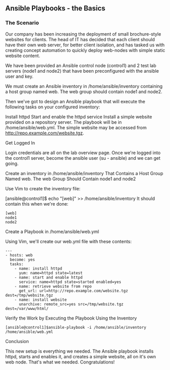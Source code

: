 ## Ansible Playbooks - the Basics

### The Scenario

Our company has been increasing the deployment of small brochure-style websites for clients. The head of IT has decided that each client should have their own web server, for better client isolation, and has tasked us with creating concept automation to quickly deploy web-nodes with simple static website content.

We have been provided an Ansible control node (control1) and 2 test lab servers (node1 and node2) that have been preconfigured with the ansible user and key.

We must create an Ansible inventory in /home/ansible/inventory containing a host group named web. The web group should contain node1 and node2.

Then we've got to design an Ansible playbook that will execute the following tasks on your configured inventory:

Install httpd
Start and enable the httpd service
Install a simple website provided on a repository server.
The playbook will be in /home/ansible/web.yml. The simple website may be accessed from http://repo.example.com/website.tgz.

Get Logged In

Login credentials are all on the lab overview page. Once we're logged into the control1 server, become the ansible user (su - ansible) and we can get going.

Create an inventory in /home/ansible/inventory That Contains a Host Group Named web. The web Group Should Contain node1 and node2

Use Vim to create the inventory file:

[ansible@control1]$ echo "[web]" >> /home/ansible/inventory
It should contain this when we're done:
```
[web]
node1
node2
```
Create a Playbook in /home/ansible/web.yml

Using Vim, we'll create our web.yml file with these contents:
```
---
- hosts: web
  become: yes
  tasks:
    - name: install httpd
      yum: name=httpd state=latest
    - name: start and enable httpd
      service: name=httpd state=started enabled=yes
    - name: retrieve website from repo
      get_url: url=http://repo.example.com/website.tgz dest=/tmp/website.tgz
    - name: install website
      unarchive: remote_src=yes src=/tmp/website.tgz dest=/var/www/html/
```

Verify the Work by Executing the Playbook Using the Inventory
```
[ansible@control1]$ansible-playbook -i /home/ansible/inventory /home/ansible/web.yml
```
Conclusion

This new setup is everything we needed. The Ansible playbook installs httpd, starts and enables it, and creates a simple website, all on it's own web node. That's what we needed. Congratulations!